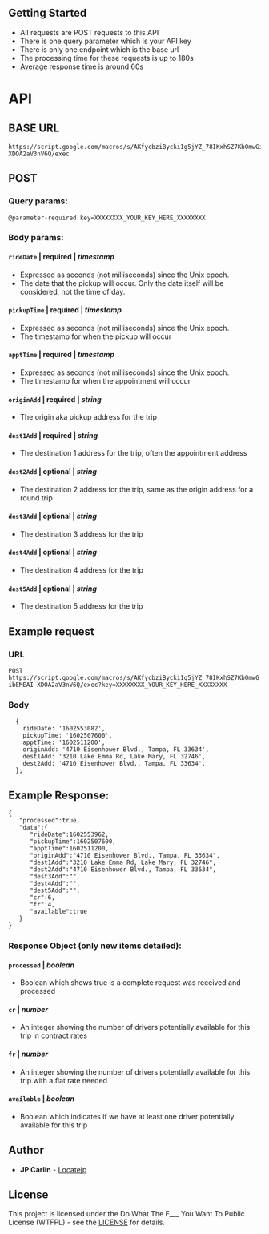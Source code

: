 ## Getting Started
* All requests are POST requests to this API
* There is one query parameter which is your API key
* There is only one endpoint which is the base url
* The processing time for these requests is up to 180s
* Average response time is around 60s

# API

## BASE URL
```
https://script.google.com/macros/s/AKfycbziBycki1g5jYZ_78IKxhSZ7KbOmwGibEMEAI-XDOA2aV3nV6Q/exec
```

## POST
### Query params:
```
@parameter-required key=XXXXXXXX_YOUR_KEY_HERE_XXXXXXXX
```
### Body params:
#### `rideDate` | required | *timestamp*
* Expressed as seconds (not milliseconds) since the Unix epoch.
* The date that the pickup will occur. Only the date itself will be considered, not the time of day.
#### `pickupTime` | required | *timestamp*
* Expressed as seconds (not milliseconds) since the Unix epoch.
* The timestamp for when the pickup will occur
#### `apptTime` | required | *timestamp*
* Expressed as seconds (not milliseconds) since the Unix epoch.
* The timestamp for when the appointment will occur
#### `originAdd` | required | *string*
* The origin aka pickup address for the trip 
#### `dest1Add` | required | *string*
* The destination 1 address for the trip, often the appointment address
#### `dest2Add` | optional | *string*
* The destination 2 address for the trip, same as the origin address for a round trip
#### `dest3Add` | optional | *string*
* The destination 3 address for the trip
#### `dest4Add` | optional | *string*
* The destination 4 address for the trip
#### `dest5Add` | optional | *string*
* The destination 5 address for the trip


## Example request 
### URL
`POST https://script.google.com/macros/s/AKfycbziBycki1g5jYZ_78IKxhSZ7KbOmwGibEMEAI-XDOA2aV3nV6Q/exec?key=XXXXXXXX_YOUR_KEY_HERE_XXXXXXXX`
### Body
```
  {
    rideDate: '1602553082',
    pickupTime: '1602507600',
    apptTime: '1602511200',
    originAdd: '4710 Eisenhower Blvd., Tampa, FL 33634',
    dest1Add: '3210 Lake Emma Rd, Lake Mary, FL 32746',
    dest2Add: '4710 Eisenhower Blvd., Tampa, FL 33634',
  };
```

## Example Response:
```
{
   "processed":true,
   "data":{
      "rideDate":1602553962,
      "pickupTime":1602507600,
      "apptTime":1602511200,
      "originAdd":"4710 Eisenhower Blvd., Tampa, FL 33634",
      "dest1Add":"3210 Lake Emma Rd, Lake Mary, FL 32746",
      "dest2Add":"4710 Eisenhower Blvd., Tampa, FL 33634",
      "dest3Add":"",
      "dest4Add":"",
      "dest5Add":"",
      "cr":6,
      "fr":4,
      "available":true
   }
}
```
### Response Object (only new items detailed):
#### `processed` | *boolean*
* Boolean which shows true is a complete request was received and processed
#### `cr` | *number*
* An integer showing the number of drivers potentially available for this trip in contract rates
#### `fr` | *number*
* An integer showing the number of drivers potentially available for this trip with a flat rate needed
#### `available` | *boolean*
* Boolean which indicates if we have at least one driver potentially available for this trip


## Author

* **JP Carlin**  - [Locatejp](https://github.com/locatejp)

## License

This project is licensed under the Do What The F___ You Want To Public License (WTFPL) - see the [LICENSE]([http://www.wtfpl.net/](http://www.wtfpl.net/)) for details.
